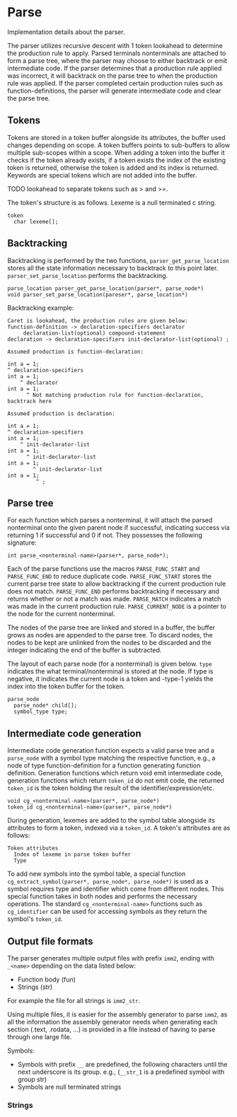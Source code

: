 # Parse

Implementation details about the parser.

The parser utilizes recursive descent with 1 token lookahead to determine the production rule to apply. Parsed terminals nonterminals are attached to form a parse tree, where the parser may choose to either backtrack or emit intermediate code. If the parser determines that a production rule applied was incorrect, it will backtrack on the parse tree to when the production rule was applied. If the parser completed certain production rules such as function-definitions, the parser will generate intermediate code and clear the parse tree.

## Tokens

Tokens are stored in a token buffer alongside its attributes, the buffer used changes depending on scope. A token buffers points to sub-buffers to allow multiple sub-scopes within a scope. When adding a token into the buffer it checks if the token already exists, if a token exists the index of the existing token is returned, otherwise the token is added and its index is returned. Keywords are special tokens which are not added into the buffer.

TODO lookahead to separate tokens such as > and >=.

The token's structure is as follows. Lexeme is a null terminated c string.

```
token
  char lexeme[];
```

## Backtracking

Backtracking is performed by the two functions, `parser_get_parse_location` stores all the state information necessary to backtrack to this point later. `parser_set_parse_location` performs the backtracking.

```
parse_location parser_get_parse_location(parser*, parse_node*)
void parser_set_parse_location(pareser*, parse_location*)
```

Backtracking example:

```
Caret is lookahead, the production rules are given below:
function-definition -> declaration-specifiers declarator
     declaration-list(optional) compound-statement
declaration -> declaration-specifiers init-declarator-list(optional) ;

Assumed production is function-declaration:

int a = 1;
^ declaration-specifiers
int a = 1;
    ^ declarator
int a = 1;
      ^ Not matching production rule for function-declaration, backtrack here

Assumed production is declaration:

int a = 1;
^ declaration-specifiers
int a = 1;
    ^ init-declarator-list
int a = 1;
      ^ init-declarator-list
int a = 1;
        ^ init-declarator-list
int a = 1;
         ^ ;
```

## Parse tree

For each function which parses a nonterminal, it will attach the parsed nonterminal onto the given parent node if successful, indicating success via returning 1 if successful and 0 if not. They possesses the following signature:

```
int parse_<nonterminal-name>(parser*, parse_node*);
```

Each of the parse functions use the macros `PARSE_FUNC_START` and `PARSE_FUNC_END` to reduce duplicate code. `PARSE_FUNC_START` stores the current parse tree state to allow backtracking if the current production rule does not match. `PARSE_FUNC_END` performs backtracking if necessary and returns whether or not a match was made. `PARSE_MATCH` indicates a match was made in the current production rule. `PARSE_CURRENT_NODE` is a pointer to the node for the current nonterminal.

The nodes of the parse tree are linked and stored in a buffer, the buffer grows as nodes are appended to the parse tree. To discard nodes, the nodes to be kept are unlinked from the nodes to be discarded and the integer indicating the end of the buffer is subtracted.

The layout of each parse node (for a nonterminal) is given below. `type` indicates the what terminal/nonterminal is stored at the node. If type is negative, it indicates the current node is a token and -type-1 yields the index into the token buffer for the token.

```
parse_node
  parse_node* child[];
  symbol_type type;
```

## Intermediate code generation

Intermediate code generation function expects a valid parse tree and a `parse_node` with a symbol type matching the respective function, e.g., a node of type function-definition for a function generating function definition. Generation functions which return void emit intermediate code, generation functions which return `token_id` do not emit code, the returned `token_id` is the token holding the result of the identifier/expression/etc.

```
void cg_<nonterminal-name>(parser*, parse_node*)
token_id cg_<nonterminal-name>(parser*, parse_node*)
```

During generation, lexemes are added to the symbol table alongside its attributes to form a token, indexed via a `token_id`. A token's attributes are as follows:

```
Token attributes
  Index of lexeme in parse token buffer
  Type
```

To add new symbols into the symbol table, a special function `cg_extract_symbol(parser*, parse_node*, parse_node*)` is used as a symbol requires type and identifier which come from different nodes. This special function takes in both nodes and performs the necessary operations. The standard `cg_<nonterminal-name>` functions such as `cg_identifier` can be used for accessing symbols as they return the symbol's `token_id`.

## Output file formats

The parser generates multiple output files with prefix `imm2`, ending with `_<name>` depending on the data listed below:

- Function body (fun)
- Strings (str)

For example the file for all strings is `imm2_str`.

Using multiple files, it is easier for the assembly generator to parse `imm2`, as all the information the assembly generator needs when generating each section (.text, .rodata, ...) is provided in a file instead of having to parse through one large file.

Symbols:

- Symbols with prefix `__` are predefined, the following characters until the next underscore is its group. e.g., (`__str_1` is a predefined symbol with group str)
- Symbols are null terminated strings

### Strings

